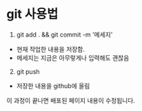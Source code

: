 # git 사용법

1. git add . && git commit -m '메세지'
- 현재 작업한 내용을 저장함.
- 메세지는 지금은 아무렇게나 입력해도 괜찮음

2. git push
- 저장한 내용을 github에 올림

이 과정이 끝나면 배포된 페이지 내용이 수정됩니다.